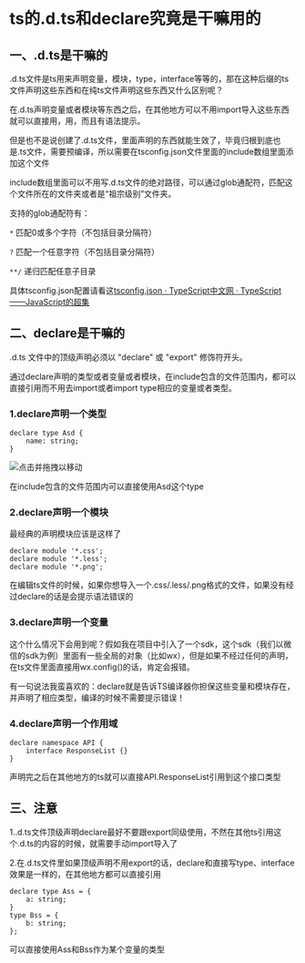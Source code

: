 # ts的.d.ts和declare究竟是干嘛用的
## 一、.d.ts是干嘛的

.d.ts文件是ts用来声明变量，模块，type，interface等等的，那在这种后缀的ts文件声明这些东西和在纯ts文件声明这些东西又什么区别呢？

在.d.ts声明变量或者模块等东西之后，在其他地方可以不用import导入这些东西就可以直接用，用，而且有语法提示。

但是也不是说创建了.d.ts文件，里面声明的东西就能生效了，毕竟归根到底也是.ts文件，需要预编译，所以需要在tsconfig.json文件里面的include数组里面添加这个文件

include数组里面可以不用写.d.ts文件的绝对路径，可以通过glob通配符，匹配这个文件所在的文件夹或者是“祖宗级别”文件夹。

支持的glob通配符有：

`*` 匹配0或多个字符（不包括目录分隔符）

`?` 匹配一个任意字符（不包括目录分隔符）

`**/` 递归匹配任意子目录

具体tsconfig.json配置请看这[tsconfig.json · TypeScript中文网 · TypeScript——JavaScript的超集](https://www.tslang.cn/docs/handbook/tsconfig-json.html "tsconfig.json · TypeScript中文网 · TypeScript——JavaScript的超集")

## 二、declare是干嘛的

.d.ts 文件中的顶级声明必须以 "declare" 或 "export" 修饰符开头。

通过declare声明的类型或者变量或者模块，在include包含的文件范围内，都可以直接引用而不用去import或者import type相应的变量或者类型。

### 1.declare声明一个类型

```
declare type Asd {
    name: string;
}
```

![](<> "点击并拖拽以移动")

在include包含的文件范围内可以直接使用Asd这个type

### 2.declare声明一个模块

最经典的声明模块应该是这样了

```
declare module '*.css';
declare module '*.less';
declare module '*.png';
```

在编辑ts文件的时候，如果你想导入一个.css/.less/.png格式的文件，如果没有经过declare的话是会提示语法错误的

### 3.declare声明一个变量

这个什么情况下会用到呢？假如我在项目中引入了一个sdk，这个sdk（我们以微信的sdk为例）里面有一些全局的对象（比如wx），但是如果不经过任何的声明，在ts文件里面直接用wx.config()的话，肯定会报错。

有一句说法我蛮喜欢的：declare就是告诉TS编译器你担保这些变量和模块存在，并声明了相应类型，编译的时候不需要提示错误！

### 4.declare声明一个作用域

```
declare namespace API {
    interface ResponseList {}
}
```

声明完之后在其他地方的ts就可以直接API.ResponseList引用到这个接口类型

## 三、注意

1..d.ts文件顶级声明declare最好不要跟export同级使用，不然在其他ts引用这个.d.ts的内容的时候，就需要手动import导入了

2.在.d.ts文件里如果顶级声明不用export的话，declare和直接写type、interface效果是一样的，在其他地方都可以直接引用

```
declare type Ass = {
    a: string;
}
type Bss = {
    b: string;
};
```

可以直接使用Ass和Bss作为某个变量的类型
